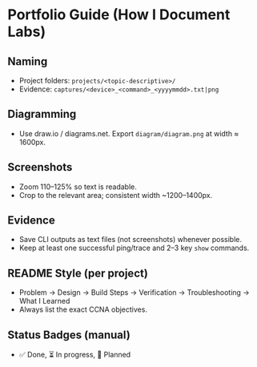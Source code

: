 # Portfolio Guide (How I Document Labs)

## Naming
- Project folders: `projects/<topic-descriptive>/`
- Evidence: `captures/<device>_<command>_<yyyymmdd>.txt|png`

## Diagramming
- Use draw.io / diagrams.net. Export `diagram/diagram.png` at width ≈ 1600px.

## Screenshots
- Zoom 110–125% so text is readable.
- Crop to the relevant area; consistent width ~1200–1400px.

## Evidence
- Save CLI outputs as text files (not screenshots) whenever possible.
- Keep at least one successful ping/trace and 2–3 key `show` commands.

## README Style (per project)
- Problem → Design → Build Steps → Verification → Troubleshooting → What I Learned
- Always list the exact CCNA objectives.

## Status Badges (manual)
- ✅ Done, ⏳ In progress, 🧩 Planned
